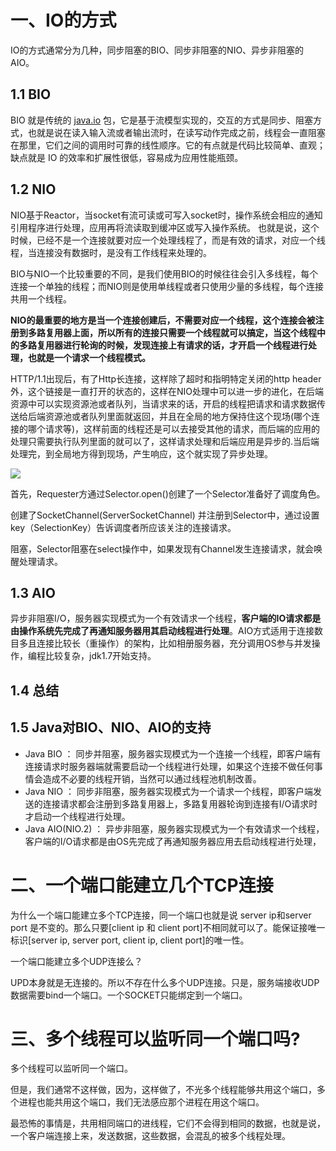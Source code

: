 # 一、IO的方式

 IO的方式通常分为几种，同步阻塞的BIO、同步非阻塞的NIO、异步非阻塞的AIO。

## 1.1 BIO

BIO 就是传统的 [java.io](http://java.io/) 包，它是基于流模型实现的，交互的方式是同步、阻塞方式，也就是说在读入输入流或者输出流时，在读写动作完成之前，线程会一直阻塞在那里，它们之间的调用时可靠的线性顺序。它的有点就是代码比较简单、直观；缺点就是 IO 的效率和扩展性很低，容易成为应用性能瓶颈。

## 1.2 NIO

NIO基于Reactor，当socket有流可读或可写入socket时，操作系统会相应的通知引用程序进行处理，应用再将流读取到缓冲区或写入操作系统。  也就是说，这个时候，已经不是一个连接就要对应一个处理线程了，而是有效的请求，对应一个线程，当连接没有数据时，是没有工作线程来处理的。

 BIO与NIO一个比较重要的不同，是我们使用BIO的时候往往会引入多线程，每个连接一个单独的线程；而NIO则是使用单线程或者只使用少量的多线程，每个连接共用一个线程。

**NIO的最重要的地方是当一个连接创建后，不需要对应一个线程，这个连接会被注册到多路复用器上面，所以所有的连接只需要一个线程就可以搞定，当这个线程中的多路复用器进行轮询的时候，发现连接上有请求的话，才开启一个线程进行处理，也就是一个请求一个线程模式。**

HTTP/1.1出现后，有了Http长连接，这样除了超时和指明特定关闭的http header外，这个链接是一直打开的状态的，这样在NIO处理中可以进一步的进化，在后端资源中可以实现资源池或者队列，当请求来的话，开启的线程把请求和请求数据传送给后端资源池或者队列里面就返回，并且在全局的地方保持住这个现场(哪个连接的哪个请求等)，这样前面的线程还是可以去接受其他的请求，而后端的应用的处理只需要执行队列里面的就可以了，这样请求处理和后端应用是异步的.当后端处理完，到全局地方得到现场，产生响应，这个就实现了异步处理。

![](http://mycsdnblog.work/201919142024-w.png)

首先，Requester方通过Selector.open()创建了一个Selector准备好了调度角色。

创建了SocketChannel(ServerSocketChannel) 并注册到Selector中，通过设置key（SelectionKey）告诉调度者所应该关注的连接请求。

阻塞，Selector阻塞在select操作中，如果发现有Channel发生连接请求，就会唤醒处理请求。

## 1.3 AIO

异步非阻塞I/O，服务器实现模式为一个有效请求一个线程，**客户端的IO请求都是由操作系统先完成了再通知服务器用其启动线程进行处理**。AIO方式适用于连接数目多且连接比较长（重操作）的架构，比如相册服务器，充分调用OS参与并发操作，编程比较复杂，jdk1.7开始支持。

## 1.4 总结



## 1.5 Java对BIO、NIO、AIO的支持

- Java BIO ： 同步并阻塞，服务器实现模式为一个连接一个线程，即客户端有连接请求时服务器端就需要启动一个线程进行处理，如果这个连接不做任何事情会造成不必要的线程开销，当然可以通过线程池机制改善。
- Java NIO ： 同步非阻塞，服务器实现模式为一个请求一个线程，即客户端发送的连接请求都会注册到多路复用器上，多路复用器轮询到连接有I/O请求时才启动一个线程进行处理。
- Java AIO(NIO.2) ： 异步非阻塞，服务器实现模式为一个有效请求一个线程，客户端的I/O请求都是由OS先完成了再通知服务器应用去启动线程进行处理，

# 二、一个端口能建立几个TCP连接

为什么一个端口能建立多个TCP连接，同一个端口也就是说 server ip和server port 是不变的。那么只要[client ip 和 client port]不相同就可以了。能保证接唯一标识[server ip, server port, client ip, client port]的唯一性。

一个端口能建立多个UDP连接么？

UPD本身就是无连接的。所以不存在什么多个UDP连接。只是，服务端接收UDP数据需要bind一个端口。一个SOCKET只能绑定到一个端口。

# 三、多个线程可以监听同一个端口吗?

多个线程可以监听同一个端口。

但是，我们通常不这样做，因为，这样做了，不光多个线程能够共用这个端口，多个进程也能共用这个端口，我们无法感应那个进程在用这个端口。

最恐怖的事情是，共用相同端口的进线程，它们不会得到相同的数据，也就是说，一个客户端连接上来，发送数据，这些数据，会混乱的被多个线程处理。  

